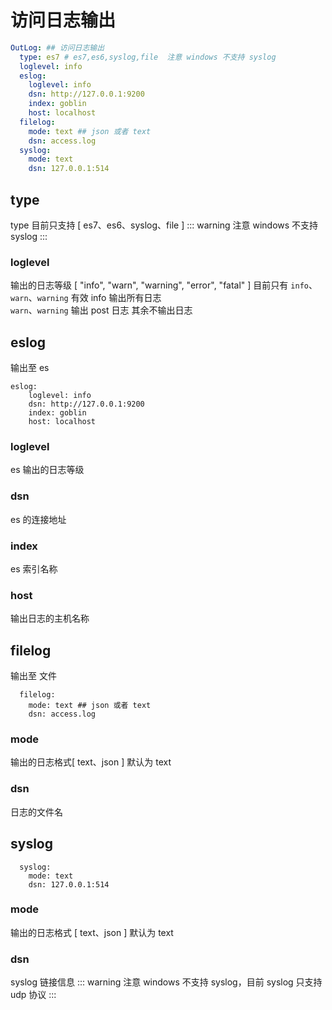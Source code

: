 # 访问日志输出

```yaml
OutLog: ## 访问日志输出
  type: es7 # es7,es6,syslog,file  注意 windows 不支持 syslog
  loglevel: info
  eslog:
    loglevel: info
    dsn: http://127.0.0.1:9200
    index: goblin
    host: localhost
  filelog:
    mode: text ## json 或者 text
    dsn: access.log
  syslog:
    mode: text
    dsn: 127.0.0.1:514
```

## type 
type 目前只支持 [ es7、es6、syslog、file ]
::: warning
注意 windows 不支持 syslog
:::
### loglevel 
输出的日志等级 [ "info", "warn", "warning", "error", "fatal" ]
目前只有 `info`、`warn`、`warning` 有效
info 输出所有日志     
`warn`、`warning`  输出 post 日志 
其余不输出日志
## eslog
输出至 es
```
eslog:
    loglevel: info
    dsn: http://127.0.0.1:9200
    index: goblin
    host: localhost
```
### loglevel 
es 输出的日志等级 
### dsn
es 的连接地址
### index 
es 索引名称
### host
输出日志的主机名称

## filelog
输出至 文件
```
  filelog:
    mode: text ## json 或者 text
    dsn: access.log
```
### mode 
输出的日志格式[ text、json ]
默认为 text
### dsn
日志的文件名
## syslog
```
  syslog:
    mode: text
    dsn: 127.0.0.1:514
```
### mode 
输出的日志格式 [ text、json ]
默认为 text
### dsn 
syslog 链接信息
::: warning
注意 windows 不支持 syslog，目前 syslog 只支持 udp 协议
:::
